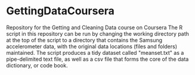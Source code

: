 # GettingDataCoursera
Repository for the Getting and Cleaning Data course on Coursera
The R script in this repository can be run by changing the working directory path at the top of the script to a directory that contains the Samsung accelerometer data, with the original data locations (files and folders) maintained. The script produces a tidy dataset called "meanset.txt" as a pipe-delimited text file, as well as a csv file that forms the core of the data dictionary, or code book.
